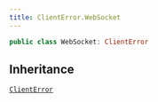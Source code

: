 ```yaml
---
title: ClientError.WebSocket
---
```


``` swift
public class WebSocket: ClientError 
```

## Inheritance

[`ClientError`](../errors/client-error)
